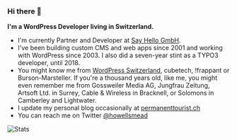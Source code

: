 ### Hi there 👋

**I'm a WordPress Developer living in Switzerland.**

- I'm currently Partner and Developer at [Say Hello GmbH](https://sayhello.ch/).
- I've been building custom CMS and web apps since 2001 and working with WordPress since 2003. I also did a seven-year stint as a TYPO3 developer, until 2018.
- You might know me from [WordPress Switzerland](https://github.com/wpswitzerland), cubetech, !frappant or Burson-Marsteller. If you're a thousand years old, like me, you might even remember me from Gossweiler Media AG, Jungfrau Zeitung, Artsoft Ltd. in Surrey, Cable & Wireless in Bracknell, or Solomons in Camberley and Lightwater.
- I update my personal blog occasionally at [permanenttourist.ch](https://permanenttourist.ch)
- You can reach me on Twitter [@howellsmead](https://twitter.com/howellsmead)

![Stats](https://github-readme-stats.vercel.app/api?username=markhowellsmead&show_icons=true&theme=graywhite)

